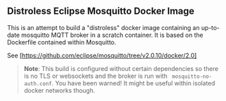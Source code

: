 ## Distroless Eclipse Mosquitto Docker Image

This is an attempt to build a "distroless" docker image containing an up-to-date mosquitto MQTT broker in a scratch container. It is based on the Dockerfile contained within Mosquitto.

See [https://github.com/eclipse/mosquitto/tree/v2.0.10/docker/2.0]

> __Note__: This build is configured without certain dependencies so there is no TLS or websockets and the broker is run with ` mosquitto-no-auth.conf`. You have been warned! It might be useful within isolated docker networks though. 

